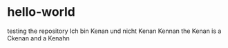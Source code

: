 # hello-world
testing the repository
Ich bin Kenan und nicht Kenan
Kennan the Kenan is a Ckenan and a Kenahn
